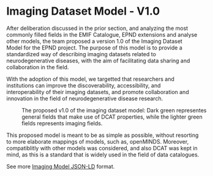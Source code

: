 # Imaging Dataset Model - V1.0


After deliberation discussed in the prior section, and analyzing the most commonly filled fields in the EMIF Catalogue, EPND extensions and analyse other models, the team proposed a version 1.0 of the Imaging Dataset Model for the EPND project. The purpose of this model is to provide a standardized way of describing imaging datasets related to neurodegenerative diseases, with the aim of facilitating data sharing and collaboration in the field. 

With the adoption of this model, we targetted that researchers and institutions can improve the discoverability, accessibility, and interoperability of their imaging datasets, and promote collaboration and innovation in the field of neurodegenerative disease research.

<figure style="width: 100%;">
    <div>
        <span id="imaging-dataset-model-silver" data-include-format="markdown" data-include="figures/imaging-dataset-model-silver-v1.0.md"></span>
    </div>
    <figcaption>The proposed v1.0 of the imaging dataset model: Dark green representes general fields that make use of DCAT properties, while the lighter green fields represents imaging fields.</figcaption>
</figure>

This proposed model is meant to be as simple as possible, without resorting to more elaborate mappings of models, such as, openMINDS. Moreover, compatiblitly with other models was considered, and also DCAT was kept in mind, as this is a standard that is widely used in the field of data catalogues.

See more  [Imaging Model JSON-LD](examples/dataset-simple.jsonld) format.